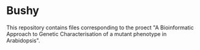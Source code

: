 # Bushy
This repository contains files corresponding to the proect "A Bioinformatic Approach to Genetic Characterisation of a mutant phenotype in Arabidopsis".
